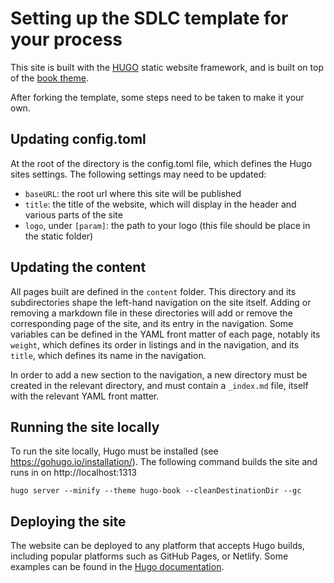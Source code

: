 # Setting up the SDLC template for your process

This site is built with the [HUGO](https://gohugo.io/) static website framework, and is built on top of the [book theme](https://github.com/hotosm/hugo-book).

After forking the template, some steps need to be taken to make it your own.

## Updating config.toml

At the root of the directory is the config.toml file, which defines the Hugo sites settings.
The following settings may need to be updated:
- `baseURL`: the root url where this site will be published
- `title`: the title of the website, which will display in the header and various parts of the site
- `logo`, under `[param]`: the path to your logo (this file should be place in the static folder)

## Updating the content

All pages built are defined in the `content` folder. This directory and its subdirectories shape the left-hand navigation on the site itself.
Adding or removing a markdown file in these directories will add or remove the corresponding page of the site, and its entry in the navigation.
Some variables can be defined in the YAML front matter of each page, notably its `weight`, which defines its order in listings and in the navigation, and its `title`, which defines its name in the navigation.

In order to add a new section to the navigation, a new directory must be created in the relevant directory, and must contain a `_index.md` file, itself with the relevant YAML front matter.

## Running the site locally

To run the site locally, Hugo must be installed (see https://gohugo.io/installation/).
The following command builds the site and runs in on http://localhost:1313
```
hugo server --minify --theme hugo-book --cleanDestinationDir --gc
```

## Deploying the site

The website can be deployed to any platform that accepts Hugo builds, including popular platforms such as GitHub Pages, or Netlify. Some examples can be found in the [Hugo documentation](https://gohugo.io/categories/hosting-and-deployment/).

